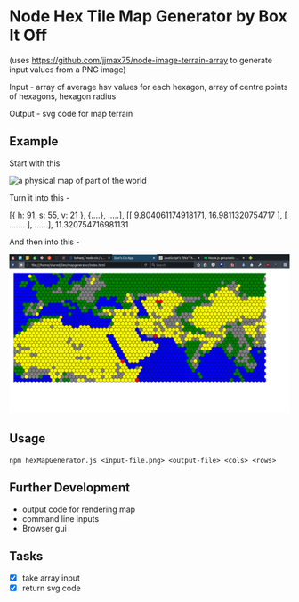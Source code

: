 # Node Hex Tile Map Generator by Box It Off

(uses https://github.com/jjmax75/node-image-terrain-array to generate input values from a PNG image)

Input - array of average hsv values for each hexagon, array of centre points of hexagons, hexagon radius

Output - svg code for map terrain

## Example

Start with this

![a physical map of part of the world][physicalmap]

Turn it into this -

[{ h: 91, s: 55, v: 21 }, {....}, .....], [[ 9.804061174918171, 16.9811320754717 ], [ ....... ], ......], 11.320754716981131

And then into this -

![An SVG representation built with hexagons of that part of the world][worldHexGrid]

## Usage
`npm hexMapGenerator.js <input-file.png> <output-file> <cols> <rows>`

## Further Development
- output code for rendering map
- command line inputs
- Browser gui

## Tasks
- [x] take array input
- [x] return svg code

[physicalmap]:  https://github.com/jjmax75/node-hexmap-generator/blob/master/node-hexmap-generator/test/resources/map.png "Physical Map"

[worldHexGrid]: https://github.com/jjmax75/node-hexmap-generator/blob/master/test/resources/example-output.png "World Hex Grid - Asia, Europe, North Africa"
